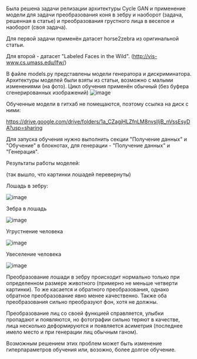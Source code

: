 Была решена задачи релизации архитектуры Cycle GAN и применение модели для задачи преобразования коня в зебру и наоборот (задача, решенная в статье) и преобразования грустного лица в веселое и наоборот (своя задача).

Для первой задачи применён датасет horse2zebra из оригинальной статьи.

Для второй - датасет "Labeled Faces in the Wild". (http://vis-www.cs.umass.edu/lfw/)

В файле models.py представлены модели генератора и дискриминатора.
Архитектуры моделей были взяты из статьи, возможно с малыми изменениями (на фото). Цикл обучения применён обычный (без буфера сгенерированных изображений)
![image](https://user-images.githubusercontent.com/46298358/153759725-3037182a-153f-4947-9c71-5fbb3a19dfea.png)

Обученные модели в гитхаб не помещаются, поэтому ссылка на диск с ними:

https://drive.google.com/drive/folders/1a_CZagjHLZfnLM8nvsIIjB_nVssEsyDA?usp=sharing

Для запуска обучения нужно выполнить секции "Получение данных" и "Обучение" в блокнотах, для генерации - "Получение данных" и "Генерация".

Результаты работы моделей:

(так вышло, что картинки лошадей перевернуты)

Лошадь в зебру:

![image](https://user-images.githubusercontent.com/46298358/153759857-d8b7fb65-1a6b-4700-9ab2-c5f4f57198ed.png)

Зебра в лошадь

![image](https://user-images.githubusercontent.com/46298358/153759863-e9de0a22-57f7-4952-8b8b-dbd534436f24.png)

Угрустнение человека

![image](https://user-images.githubusercontent.com/46298358/153759873-f89851ff-d74f-417b-87d3-78c7b7540d06.png)

Увеселение человека

![image](https://user-images.githubusercontent.com/46298358/153759879-a6abf4fd-3272-4955-b3ad-ee3db727517b.png)



Преобразование лошади в зебру происходит нормально только при определенном размере животного (примерно не меньше четверти картинки). То же касается и обратного преобразования, однако обратное преобразование явно менее качественно. Также оба преобразования сильно преобразуют фон, хотя не должны.

Преобразование лиц со своей функцией справляется, улыбки пропадают и появляются, но фотографии сильно теряют в качестве, лица несколько деформируются и появляется асиметрия (последнее имело место и при генерации лиц обычным ганом).

Возможным решением этих проблем может быть изменение гиперпараметров обучения или, возожно, более долгое обучение.
